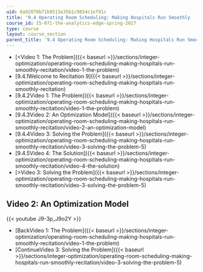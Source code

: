 ```yaml
---
uid: 8a92070b71b9513e35b1c9854c1ef91c
title: '9.4 Operating Room Scheduling: Making Hospitals Run Smoothly  (Recitation)'
course_id: 15-071-the-analytics-edge-spring-2017
type: course
layout: course_section
parent_title: '9.4 Operating Room Scheduling: Making Hospitals Run Smoothly  (Recitation)'
---
```


*   [<Video 1: The Problem]({{< baseurl >}}/sections/integer-optimization/operating-room-scheduling-making-hospitals-run-smoothly-recitation/video-1-the-problem)
*   [9.4.1Welcome to Recitation 9]({{< baseurl >}}/sections/integer-optimization/operating-room-scheduling-making-hospitals-run-smoothly-recitation)
*   [9.4.2Video 1: The Problem]({{< baseurl >}}/sections/integer-optimization/operating-room-scheduling-making-hospitals-run-smoothly-recitation/video-1-the-problem)
*   [9.4.3Video 2: An Optimization Model]({{< baseurl >}}/sections/integer-optimization/operating-room-scheduling-making-hospitals-run-smoothly-recitation/video-2-an-optimization-model)
*   [9.4.4Video 3: Solving the Problem]({{< baseurl >}}/sections/integer-optimization/operating-room-scheduling-making-hospitals-run-smoothly-recitation/video-3-solving-the-problem-5)
*   [9.4.5Video 4: The Solution]({{< baseurl >}}/sections/integer-optimization/operating-room-scheduling-making-hospitals-run-smoothly-recitation/video-4-the-solution)
*   [\>Video 3: Solving the Problem]({{< baseurl >}}/sections/integer-optimization/operating-room-scheduling-making-hospitals-run-smoothly-recitation/video-3-solving-the-problem-5)

Video 2: An Optimization Model
------------------------------

{{< youtube J9-3p_J9o2Y >}}

*   [BackVideo 1: The Problem]({{< baseurl >}}/sections/integer-optimization/operating-room-scheduling-making-hospitals-run-smoothly-recitation/video-1-the-problem)
*   [ContinueVideo 3: Solving the Problem]({{< baseurl >}}/sections/integer-optimization/operating-room-scheduling-making-hospitals-run-smoothly-recitation/video-3-solving-the-problem-5)